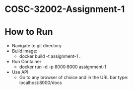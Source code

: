 # COSC-32002-Assignment-1

# How to Run
- Navigate to git directory
- Build image:
    - docker build -t assignment-1 .  
- Run Container
    - docker run -d -p 8000:8000 assignment-1 
- Use API
    - Go to any browser of choice and in the URL bar type: localhost:8000/docs